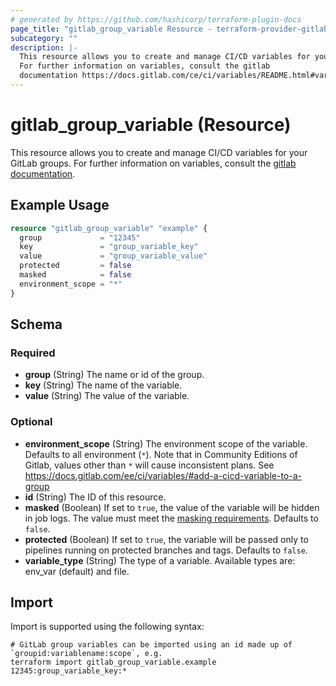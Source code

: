 ```yaml
---
# generated by https://github.com/hashicorp/terraform-plugin-docs
page_title: "gitlab_group_variable Resource - terraform-provider-gitlab"
subcategory: ""
description: |-
  This resource allows you to create and manage CI/CD variables for your GitLab groups.
  For further information on variables, consult the gitlab
  documentation https://docs.gitlab.com/ce/ci/variables/README.html#variables.
---
```


# gitlab_group_variable (Resource)

This resource allows you to create and manage CI/CD variables for your GitLab groups.
For further information on variables, consult the [gitlab
documentation](https://docs.gitlab.com/ce/ci/variables/README.html#variables).

## Example Usage

```terraform
resource "gitlab_group_variable" "example" {
  group             = "12345"
  key               = "group_variable_key"
  value             = "group_variable_value"
  protected         = false
  masked            = false
  environment_scope = "*"
}
```

<!-- schema generated by tfplugindocs -->
## Schema

### Required

- **group** (String) The name or id of the group.
- **key** (String) The name of the variable.
- **value** (String) The value of the variable.

### Optional

- **environment_scope** (String) The environment scope of the variable. Defaults to all environment (`*`). Note that in Community Editions of Gitlab, values other than `*` will cause inconsistent plans. See https://docs.gitlab.com/ee/ci/variables/#add-a-cicd-variable-to-a-group
- **id** (String) The ID of this resource.
- **masked** (Boolean) If set to `true`, the value of the variable will be hidden in job logs. The value must meet the [masking requirements](https://docs.gitlab.com/ee/ci/variables/#masked-variables). Defaults to `false`.
- **protected** (Boolean) If set to `true`, the variable will be passed only to pipelines running on protected branches and tags. Defaults to `false`.
- **variable_type** (String) The type of a variable. Available types are: env_var (default) and file.

## Import

Import is supported using the following syntax:

```shell
# GitLab group variables can be imported using an id made up of `groupid:variablename:scope`, e.g.
terraform import gitlab_group_variable.example 12345:group_variable_key:*
```

